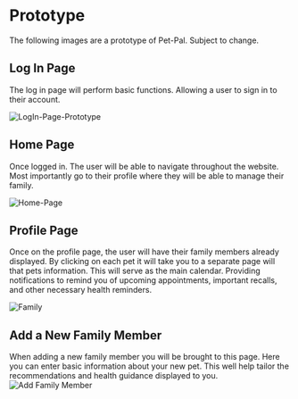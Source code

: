 # Prototype
The following images are a prototype of Pet-Pal. Subject to change.

## Log In Page
The log in page will perform basic functions. Allowing a user to sign in to their account.

![LogIn-Page-Prototype](https://user-images.githubusercontent.com/77302336/111024518-0bb8f000-8394-11eb-903f-3d278540041c.JPG)

## Home Page
Once logged in. The user will be able to navigate throughout the website. Most importantly go to their profile where they will be able to manage their family.

![Home-Page](https://user-images.githubusercontent.com/77302336/111025001-7834ee80-8396-11eb-9fec-db4a539709eb.JPG)

## Profile Page
Once on the profile page, the user will have their family members already displayed. By clicking on each pet it will take you to a separate page will that pets information. This will serve as the main calendar. Providing notifications to remind you of upcoming appointments, important recalls, and other necessary health reminders.

![Family](https://user-images.githubusercontent.com/77302336/111025602-fba40f00-8399-11eb-8411-2161bde01b21.JPG)

## Add a New Family Member
When adding a new family member you will be brought to this page. Here you can enter basic information about your new pet. This well help tailor the recommendations and health guidance displayed to you.
![Add Family Member](https://user-images.githubusercontent.com/77302336/111025614-0fe80c00-839a-11eb-95fc-b3a9dcb1c41f.JPG)

